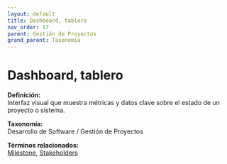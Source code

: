 ```yaml
---
layout: default
title: Dashboard, tablero
nav_order: 17
parent: Gestión de Proyectos
grand_parent: Taxonomía
---
```


# Dashboard, tablero

**Definición:**  
Interfaz visual que muestra métricas y datos clave sobre el estado de un proyecto o sistema.

**Taxonomía:**  
Desarrollo de Software / Gestión de Proyectos

**Términos relacionados:**  
[Milestone](https://maleniski.github.io/diccionario-angl-tec-mx/docs/taxonomia/desarrollo-de-software-/-gestión-de-proyectos/milestone.html), [Stakeholders](https://maleniski.github.io/diccionario-angl-tec-mx/docs/taxonomia/desarrollo-de-software-/-gestión-de-proyectos/stakeholders.html)
